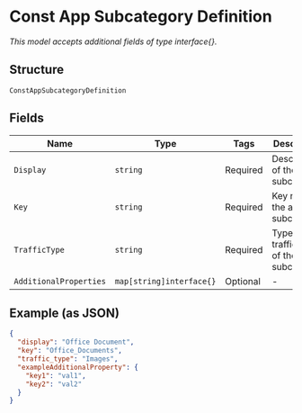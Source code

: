 
# Const App Subcategory Definition

*This model accepts additional fields of type interface{}.*

## Structure

`ConstAppSubcategoryDefinition`

## Fields

| Name | Type | Tags | Description |
|  --- | --- | --- | --- |
| `Display` | `string` | Required | Description of the app subcategory |
| `Key` | `string` | Required | Key name of the app subcategory |
| `TrafficType` | `string` | Required | Type of traffic (QoS) of the app subcategory |
| `AdditionalProperties` | `map[string]interface{}` | Optional | - |

## Example (as JSON)

```json
{
  "display": "Office Document",
  "key": "Office_Documents",
  "traffic_type": "Images",
  "exampleAdditionalProperty": {
    "key1": "val1",
    "key2": "val2"
  }
}
```

